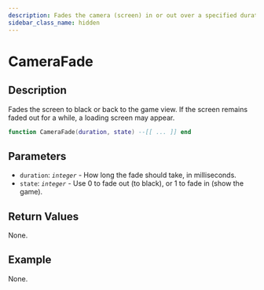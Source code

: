 ```yaml
---
description: Fades the camera (screen) in or out over a specified duration.
sidebar_class_name: hidden
---
```


# CameraFade

## Description

Fades the screen to black or back to the game view.
If the screen remains faded out for a while, a loading screen may appear.

```lua
function CameraFade(duration, state) --[[ ... ]] end
```

## Parameters

- `duration`: _`integer`_ - How long the fade should take, in milliseconds.
- `state`: _`integer`_ - Use 0 to fade out (to black), or 1 to fade in (show the game).

## Return Values

None.

## Example

None.

